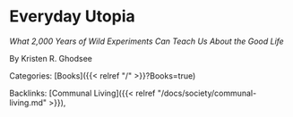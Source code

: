 # Everyday Utopia

_What 2,000 Years of Wild Experiments Can Teach Us About the Good Life_

By Kristen R. Ghodsee

Categories: [Books]({{< relref "/" >}}?Books=true)

Backlinks: [Communal Living]({{< relref "/docs/society/communal-living.md" >}}), 
